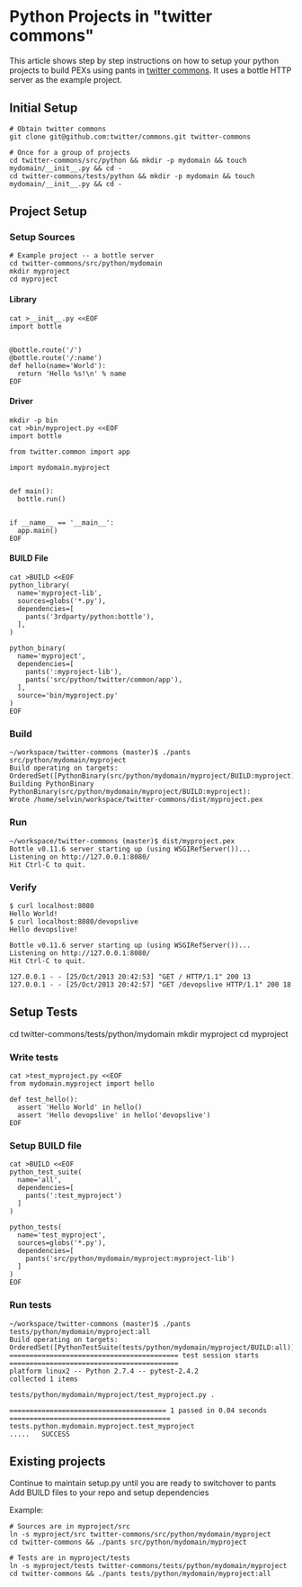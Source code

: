 # Python Projects in "twitter commons"

This article shows step by step instructions on how to setup your python projects to build PEXs using pants in [twitter commons](http://github.com/twitter/commons). It uses a bottle HTTP server as the example project.

## Initial Setup

    # Obtain twitter commons
    git clone git@github.com:twitter/commons.git twitter-commons
    
    # Once for a group of projects
    cd twitter-commons/src/python && mkdir -p mydomain && touch mydomain/__init__.py && cd -
    cd twitter-commons/tests/python && mkdir -p mydomain && touch mydomain/__init__.py && cd -

## Project Setup

### Setup Sources

    # Example project -- a bottle server
    cd twitter-commons/src/python/mydomain
    mkdir myproject
    cd myproject

#### Library

    cat >__init__.py <<EOF
    import bottle


    @bottle.route('/')
    @bottle.route('/:name')
    def hello(name='World'):
      return 'Hello %s!\n' % name
    EOF

#### Driver

    mkdir -p bin
    cat >bin/myproject.py <<EOF
    import bottle

    from twitter.common import app

    import mydomain.myproject


    def main():
      bottle.run()


    if __name__ == '__main__':
      app.main()
    EOF

#### BUILD File

    cat >BUILD <<EOF
    python_library(
      name='myproject-lib',
      sources=globs('*.py'),
      dependencies=[
        pants('3rdparty/python:bottle'),
      ],
    )

    python_binary(
      name='myproject',
      dependencies=[
        pants(':myproject-lib'),
        pants('src/python/twitter/common/app'),
      ],
      source='bin/myproject.py'
    )
    EOF

### Build

    ~/workspace/twitter-commons (master)$ ./pants src/python/mydomain/myproject
    Build operating on targets: OrderedSet([PythonBinary(src/python/mydomain/myproject/BUILD:myproject)])
    Building PythonBinary PythonBinary(src/python/mydomain/myproject/BUILD:myproject):
    Wrote /home/selvin/workspace/twitter-commons/dist/myproject.pex

### Run

    ~/workspace/twitter-commons (master)$ dist/myproject.pex 
    Bottle v0.11.6 server starting up (using WSGIRefServer())...
    Listening on http://127.0.0.1:8080/
    Hit Ctrl-C to quit.

### Verify

    $ curl localhost:8080
    Hello World!
    $ curl localhost:8080/devopslive
    Hello devopslive!

    Bottle v0.11.6 server starting up (using WSGIRefServer())...
    Listening on http://127.0.0.1:8080/
    Hit Ctrl-C to quit.

    127.0.0.1 - - [25/Oct/2013 20:42:53] "GET / HTTP/1.1" 200 13
    127.0.0.1 - - [25/Oct/2013 20:42:57] "GET /devopslive HTTP/1.1" 200 18

## Setup Tests

cd twitter-commons/tests/python/mydomain
mkdir myproject
cd myproject

### Write tests

    cat >test_myproject.py <<EOF
    from mydomain.myproject import hello

    def test_hello():
      assert 'Hello World' in hello()
      assert 'Hello devopslive' in hello('devopslive')
    EOF

### Setup BUILD file

    cat >BUILD <<EOF
    python_test_suite(
      name='all',
      dependencies=[
        pants(':test_myproject')
      ]
    )

    python_tests(
      name='test_myproject',
      sources=globs('*.py'),
      dependencies=[
        pants('src/python/mydomain/myproject:myproject-lib')
      ]
    )
    EOF

### Run tests

    ~/workspace/twitter-commons (master)$ ./pants tests/python/mydomain/myproject:all
    Build operating on targets: OrderedSet([PythonTestSuite(tests/python/mydomain/myproject/BUILD:all)])
    ========================================== test session starts ==========================================
    platform linux2 -- Python 2.7.4 -- pytest-2.4.2
    collected 1 items 

    tests/python/mydomain/myproject/test_myproject.py .

    ======================================= 1 passed in 0.04 seconds ========================================
    tests.python.mydomain.myproject.test_myproject                                  .....   SUCCESS


## Existing projects

Continue to maintain setup.py until you are ready to switchover to pants
Add BUILD files to your repo and setup dependencies

Example:

    # Sources are in myproject/src
    ln -s myproject/src twitter-commons/src/python/mydomain/myproject
    cd twitter-commons && ./pants src/python/mydomain/myproject

    # Tests are in myproject/tests
    ln -s myproject/tests twitter-commons/tests/python/mydomain/myproject
    cd twitter-commons && ./pants tests/python/mydomain/myproject:all
